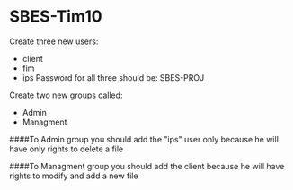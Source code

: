 # SBES-Tim10
Create three new users:
* client
* fim
* ips
Password for all three should be: SBES-PROJ

Create two new groups called:
* Admin
* Managment

####To Admin group you should add the "ips" user only because he will have only rights to delete a file

####To Managment group you should add the client because he will have rights to modify and add a new file
